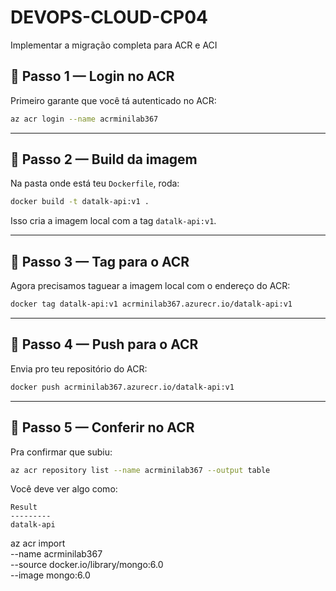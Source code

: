 # DEVOPS-CLOUD-CP04
Implementar a migração completa para ACR e ACI 

## 🔧 Passo 1 — Login no ACR

Primeiro garante que você tá autenticado no ACR:

```bash
az acr login --name acrminilab367
```

---

## 🔧 Passo 2 — Build da imagem

Na pasta onde está teu `Dockerfile`, roda:

```bash
docker build -t datalk-api:v1 .
```

Isso cria a imagem local com a tag `datalk-api:v1`.

---

## 🔧 Passo 3 — Tag para o ACR

Agora precisamos taguear a imagem local com o endereço do ACR:

```bash
docker tag datalk-api:v1 acrminilab367.azurecr.io/datalk-api:v1
```

---

## 🔧 Passo 4 — Push para o ACR

Envia pro teu repositório do ACR:

```bash
docker push acrminilab367.azurecr.io/datalk-api:v1
```

---

## 🔧 Passo 5 — Conferir no ACR

Pra confirmar que subiu:

```bash
az acr repository list --name acrminilab367 --output table
```

Você deve ver algo como:

```
Result
---------
datalk-api
```

az acr import \
  --name acrminilab367 \
  --source docker.io/library/mongo:6.0 \
  --image mongo:6.0
